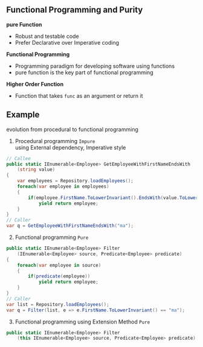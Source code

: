 ## Functional Programming and Purity

**pure Function**
- Robust and testable code
- Prefer Declarative over Imperative coding

**Functional Programming**
- Programming paradigm for developing software using functions
- pure function is the key part of functional programming

**Higher Order Function**
- Function that takes `func` as an argument or return it

## Example
evolution from procedural to functional programming
1. Procedural programming `Impure`<br>
using External dependency, Imperative style
```csharp
// Callee
public static IEnumerable<Employee> GetEmployeeWithFirstNameEndsWith
	(string value)
{
	var employees = Repository.loadEmployees();
	foreach(var employee in employees)
	{
		if(employee.FirstName.ToLowerInvariant().EndsWith(value.ToLowerInvariant))
			yield return employee;
	}
}
// Caller
var q = GetEmployeeWithFirstNameEndsWith("ma");
```
2. Functional programming `Pure`
```csharp
public static IEnumerable<Employee> Filter
	(IEnumerable<Employee> source, Predicate<Employee> predicate)
{
	foreach(var employee in source)
	{
		if(predicate(employee))
			yield return employee;
	}
}
// Caller
var list = Repository.loadEmployees();
var q = Filter(list, e => e.FirstName.ToLowerInvariant() == "ma");
```
3. Functional programming using Extension Method `Pure`
```csharp
public static IEnumerable<Employee> Filter
	(this IEnumerable<Employee> source, Predicate<Employee> predicate) {..}
```

